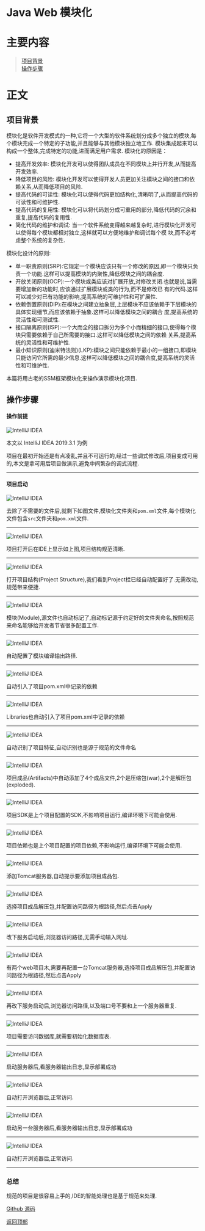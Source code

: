 # Java Web 模块化

# 主要内容

> [项目背景](#项目背景)  
> [操作步骤](#操作步骤)

# 正文

## 项目背景

模块化是软件开发模式的一种,它将一个大型的软件系统划分成多个独立的模块,每个模块完成一个特定的子功能,并且能够与其他模块独立地工作.
模块集成起来可以构成一个整体,完成特定的功能,进而满足用户需求.
模块化的原因是：
- 提高开发效率: 模块化开发可以使得团队成员在不同模块上并行开发,从而提高开发效率.
- 降低项目的风险: 模块化开发可以使得开发人员更加关注模块之间的接口和依赖关系,从而降低项目的风险.
- 提高代码的可读性: 模块化可以使得代码更加结构化,清晰明了,从而提高代码的可读性和可维护性.
- 提高代码的复用性: 模块化可以将代码划分成可重用的部分,降低代码的冗余和重复,提高代码的复用性.
- 简化代码的维护和调试: 当一个软件系统变得越来越复杂时,进行模块化开发可以使得每个模块都相对独立,这样就可以方便地维护和调试每个模
块,而不必考虑整个系统的复杂性.

模块化设计的原则:
- 单一职责原则(SRP):它规定一个模块应该只有一个修改的原因,即一个模块只负责一个功能.这样可以提高模块的内聚性,降低模块之间的耦合度.
- 开放关闭原则(OCP):一个模块或类应该对扩展开放,对修改关闭.也就是说,当需要增加新的功能时,应该通过扩展模块或类的行为,而不是修改已
有的代码.这样可以减少对已有功能的影响,提高系统的可维护性和可扩展性.
- 依赖倒置原则(DIP):在模块之间建立抽象层,上层模块不应该依赖于下层模块的具体实现细节,而应该依赖于抽象.这样可以降低模块之间的耦合
度,提高系统的灵活性和可测试性.
- 接口隔离原则(ISP):一个大而全的接口拆分为多个小而精细的接口,使得每个模块只需要依赖于自己所需要的接口.这样可以降低模块之间的依赖
关系,提高系统的灵活性和可维护性.
- 最小知识原则(迪米特法则)(LKP):模块之间只能依赖于最小的一组接口,即模块只能访问它所需的最少信息.这样可以降低模块之间的耦合度,提高系统的灵活
性和可维护性.

本篇将用古老的SSM框架模块化来操作演示模块化项目.

## 操作步骤

#### 操作前提

![IntelliJ IDEA](0001_java_web/001.png)

本文以 IntelliJ IDEA 2019.3.1 为例

项目在最初开始还是有点凌乱,并且不可运行的,经过一些调式修改后,项目变成可用的,本文是拿可用后项目做演示,避免中间繁杂的调式流程.

----

#### 项目启动

![IntelliJ IDEA](../0002_java/0004_ide_idea/001.png)

去除了不需要的文件后,就剩下如图文件,模块化文件夹和`pom.xml`文件,每个模块化文件包含`src`文件夹和`pom.xml`文件.

----

![IntelliJ IDEA](../0002_java/0004_ide_idea/002.png)

项目打开后在IDE上显示如上图,项目结构规范清晰.

----

![IntelliJ IDEA](../0002_java/0004_ide_idea/003.png)

打开项目结构(Project Structure),我们看到Project栏已经自动配置好了.无需改动,规范带来便捷.

----

![IntelliJ IDEA](../0002_java/0004_ide_idea/004.png)

模块(Module),源文件也自动标记了,自动标记源于约定好的文件夹命名,按照规范来命名能够给开发者节省很多配置工作.

----

![IntelliJ IDEA](../0002_java/0004_ide_idea/005.png)

自动配置了模块编译输出路径.

----

![IntelliJ IDEA](../0002_java/0004_ide_idea/006.png)

自动引入了项目pom.xml中记录的依赖

----

![IntelliJ IDEA](../0002_java/0004_ide_idea/007.png)

Libraries也自动引入了项目pom.xml中记录的依赖

----

![IntelliJ IDEA](../0002_java/0004_ide_idea/008.png)

自动识别了项目特征,自动识别也是源于规范的文件命名

----

![IntelliJ IDEA](../0002_java/0004_ide_idea/009.png)

项目成品(Artifacts)中自动添加了4个成品文件,2个是压缩包(war),2个是解压包(exploded).

----

![IntelliJ IDEA](../0002_java/0004_ide_idea/010.png)

项目SDK是上个项目配置的SDK,不影响项目运行,编译环境下可能会使用.

----

![IntelliJ IDEA](../0002_java/0004_ide_idea/011.png)

项目依赖也是上个项目配置的项目依赖,不影响运行,编译环境下可能会使用.

----

![IntelliJ IDEA](../0002_java/0004_ide_idea/012.png)

添加Tomcat服务器,自动提示要添加项目成品包.

----

![IntelliJ IDEA](../0002_java/0004_ide_idea/013.png)

选择项目成品解压包,并配置访问路径为根路径,然后点击Apply

----

![IntelliJ IDEA](../0002_java/0004_ide_idea/014.png)

改下服务启动后,浏览器访问路径,无需手动输入网址.

----

![IntelliJ IDEA](../0002_java/0004_ide_idea/015.png)

有两个web项目木,需要再配置一台Tomcat服务器,选择项目成品解压包,并配置访问路径为根路径,然后点击Apply

----

![IntelliJ IDEA](../0002_java/0004_ide_idea/016.png)

再改下服务启动后,浏览器访问路径,以及端口号不要和上一个服务器重复.

----

![IntelliJ IDEA](./images/0004_ide_idea/017.png)

项目需要访问数据库,就需要初始化数据库表.

----

![IntelliJ IDEA](./images/0004_ide_idea/018.png)

启动服务器后,看服务器输出日志,显示部署成功

----

![IntelliJ IDEA](./images/0004_ide_idea/019.png)

自动打开浏览器后,正常访问.

----

![IntelliJ IDEA](./images/0004_ide_idea/020.png)

启动另一台服务器后,看服务器输出日志,显示部署成功

----

![IntelliJ IDEA](./images/0004_ide_idea/021.png)

自动打开浏览器后,正常访问.

----

### 总结

规范的项目是很容易上手的,IDE的智能处理也是基于规范来处理.

[Github 源码](https://github.com/Awaion/tools/tree/master/demo010)

[返回顶部](#主要内容)

